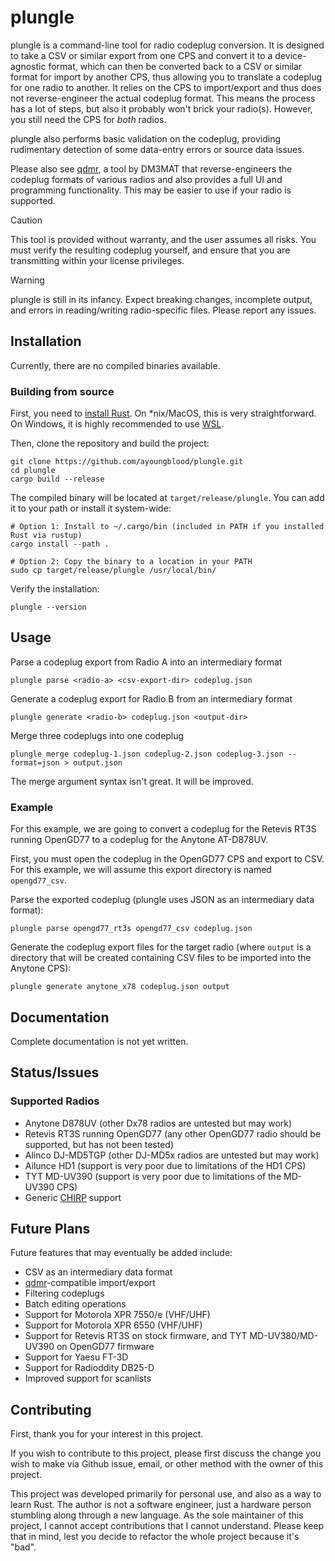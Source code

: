 # plungle

plungle is a command-line tool for radio codeplug conversion. It is designed to take a CSV or similar export from one CPS and convert it to a device-agnostic format, which can then be converted back to a CSV or similar format for import by another CPS, thus allowing you to translate a codeplug for one radio to another. It relies on the CPS to import/export and thus does not reverse-engineer the actual codeplug format. This means the process has a lot of steps, but also it probably won't brick your radio(s). However, you still need the CPS for _both_ radios.

plungle also performs basic validation on the codeplug, providing rudimentary detection of some data-entry errors or source data issues.

Please also see [qdmr](https://dm3mat.darc.de/qdmr/), a tool by DM3MAT that reverse-engineers the codeplug formats of various radios and also provides a full UI and programming functionality. This may be easier to use if your radio is supported.

> [!CAUTION]
> This tool is provided without warranty, and the user assumes all risks. You must verify the resulting codeplug yourself, and ensure that you are transmitting within your license privileges.

> [!WARNING]
> plungle is still in its infancy. Expect breaking changes, incomplete output, and errors in reading/writing radio-specific files. Please report any issues.

## Installation

Currently, there are no compiled binaries available.

### Building from source

First, you need to [install Rust](https://www.rust-lang.org/tools/install). On *nix/MacOS, this is very straightforward. On Windows, it is highly recommended to use [WSL](https://learn.microsoft.com/en-us/windows/wsl/install).

Then, clone the repository and build the project:

```
git clone https://github.com/ayoungblood/plungle.git
cd plungle
cargo build --release
```

The compiled binary will be located at `target/release/plungle`. You can add it to your path or install it system-wide:

```
# Option 1: Install to ~/.cargo/bin (included in PATH if you installed Rust via rustup)
cargo install --path .

# Option 2: Copy the binary to a location in your PATH
sudo cp target/release/plungle /usr/local/bin/
```

Verify the installation:

```
plungle --version
```

## Usage

Parse a codeplug export from Radio A into an intermediary format
```
plungle parse <radio-a> <csv-export-dir> codeplug.json
```

Generate a codeplug export for Radio B from an intermediary format
```
plungle generate <radio-b> codeplug.json <output-dir>
```

Merge three codeplugs into one codeplug
```
plungle merge codeplug-1.json codeplug-2.json codeplug-3.json --format=json > output.json
```
The merge argument syntax isn't great. It will be improved.

### Example

For this example, we are going to convert a codeplug for the Retevis RT3S running OpenGD77 to a codeplug for the Anytone AT-D878UV.

First, you must open the codeplug in the OpenGD77 CPS and export to CSV. For this example, we will assume this export directory is named `opengd77_csv`.

Parse the exported codeplug (plungle uses JSON as an intermediary data format):

```
plungle parse opengd77_rt3s opengd77_csv codeplug.json
```

Generate the codeplug export files for the target radio (where `output` is a directory that will be created containing CSV files to be imported into the Anytone CPS):

```
plungle generate anytone_x78 codeplug.json output
```

## Documentation

Complete documentation is not yet written.

## Status/Issues

### Supported Radios

* Anytone D878UV (other Dx78 radios are untested but may work)
* Retevis RT3S running OpenGD77 (any other OpenGD77 radio should be supported, but has not been tested)
* Alinco DJ-MD5TGP (other DJ-MD5x radios are untested but may work)
* Ailunce HD1 (support is very poor due to limitations of the HD1 CPS)
* TYT MD-UV390 (support is very poor due to limitations of the MD-UV390 CPS)
* Generic [CHIRP](https://chirpmyradio.com/projects/chirp/wiki/Home) support

## Future Plans

Future features that may eventually be added include:

* CSV as an intermediary data format
* [qdmr](https://github.com/hmatuschek/qdmr)-compatible import/export
* Filtering codeplugs
* Batch editing operations
* Support for Motorola XPR 7550/e (VHF/UHF)
* Support for Motorola XPR 6550 (VHF/UHF)
* Support for Retevis RT3S on stock firmware, and TYT MD-UV380/MD-UV390 on OpenGD77 firmware
* Support for Yaesu FT-3D
* Support for Radioddity DB25-D
* Improved support for scanlists

## Contributing

First, thank you for your interest in this project.

If you wish to contribute to this project, please first discuss the change you wish to make via Github issue, email, or other method with the owner of this project.

This project was developed primarily for personal use, and also as a way to learn Rust. The author is not a software engineer, just a hardware person stumbling along through a new language. As the sole maintainer of this project, I cannot accept contributions that I cannot understand. Please keep that in mind, lest you decide to refactor the whole project because it's "bad".
